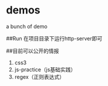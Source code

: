 # demos
a bunch of demo

##Run
在项目目录下运行http-server即可

##目前可以公开的情报
1. css3
2. js-practice（js基础实践）
3. regex（正则表达式）
